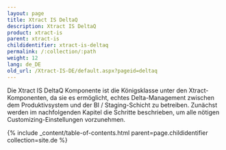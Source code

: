 ```yaml
---
layout: page
title: Xtract IS DeltaQ
description: Xtract IS DeltaQ
product: xtract-is
parent: xtract-is
childidentifier: xtract-is-deltaq
permalink: /:collection/:path
weight: 12
lang: de_DE
old_url: /Xtract-IS-DE/default.aspx?pageid=deltaq
---
```


Die Xtract IS DeltaQ Komponente ist die Königsklasse unter den Xtract-Komponenten, da sie es ermöglicht, echtes Delta-Management zwischen dem Produktivsystem und der BI / Staging-Schicht zu betreiben. Zunächst werden im nachfolgenden Kapitel die Schritte beschrieben, um alle nötigen Customizing-Einstellungen vorzunehmen.


{% include _content/table-of-contents.html parent=page.childidentifier collection=site.de %}